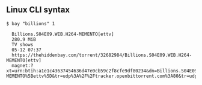 ## Linux CLI syntax

    $ bay "billions" 1
    
      Billions.S04E09.WEB.H264-MEMENTO[ettv]
      280.9 MiB
      TV shows
      05-12 07:37
      https://thehiddenbay.com/torrent/32682984/Billions.S04E09.WEB.H264-MEMENTO[ettv]
      magnet:?xt=urn:btih:a1e1c43637454636d47e0cb59c2f8cfe9df80234&dn=Billions.S04E09.WEB.H264-MEMENTO%5Bettv%5D&tr=udp%3A%2F%2Ftracker.openbittorrent.com%3A80&tr=udp%3A%2F%2Ftracker.publicbt.com%3A80&tr=udp%3A%2F%2Ftracker.ccc.de%3A80


